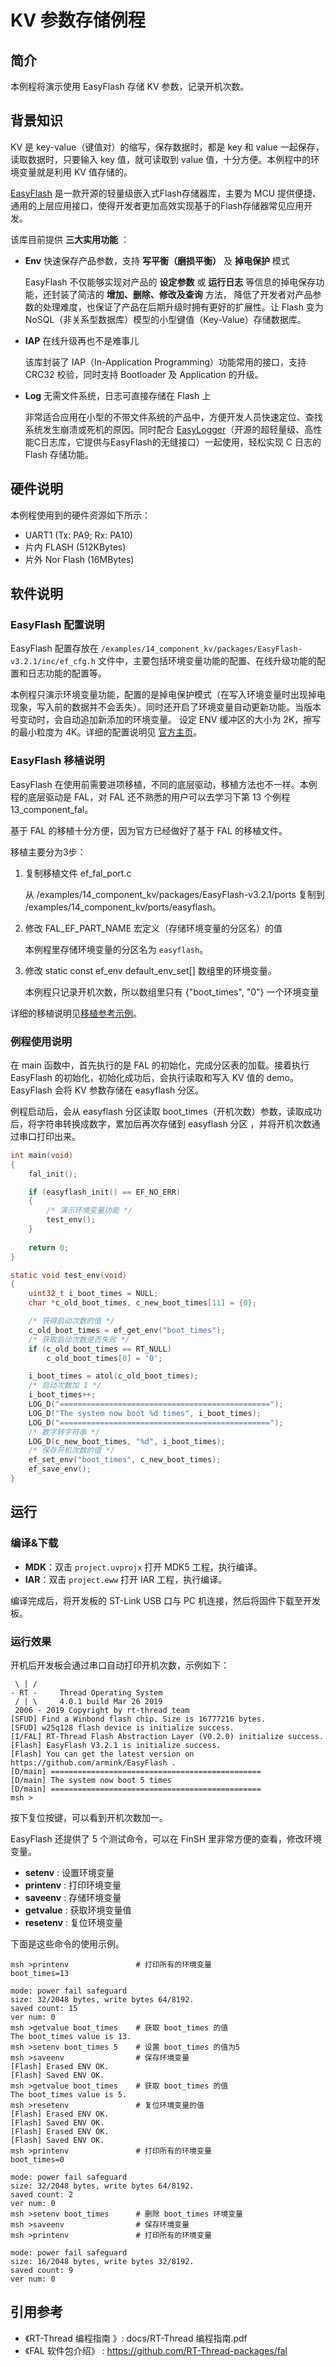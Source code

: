 # KV 参数存储例程

## 简介

本例程将演示使用 EasyFlash 存储 KV 参数，记录开机次数。

## 背景知识

KV 是 key-value（键值对）的缩写，保存数据时，都是 key 和 value 一起保存，读取数据时，只要输入 key 值，就可读取到 value 值，十分方便。本例程中的环境变量就是利用 KV 值存储的。

[EasyFlash](https://github.com/armink/EasyFlash) 是一款开源的轻量级嵌入式Flash存储器库，主要为 MCU 提供便捷、通用的上层应用接口，使得开发者更加高效实现基于的Flash存储器常见应用开发。

该库目前提供 **三大实用功能** ：

- **Env** 快速保存产品参数，支持 **写平衡（磨损平衡）** 及 **掉电保护** 模式

    EasyFlash 不仅能够实现对产品的 **设定参数** 或 **运行日志** 等信息的掉电保存功能，还封装了简洁的 **增加、删除、修改及查询** 方法， 降低了开发者对产品参数的处理难度，也保证了产品在后期升级时拥有更好的扩展性。让 Flash 变为 NoSQL（非关系型数据库）模型的小型键值（Key-Value）存储数据库。

- **IAP** 在线升级再也不是难事儿

    该库封装了 IAP（In-Application Programming）功能常用的接口，支持 CRC32 校验，同时支持 Bootloader 及 Application 的升级。

- **Log** 无需文件系统，日志可直接存储在 Flash 上

    非常适合应用在小型的不带文件系统的产品中，方便开发人员快速定位、查找系统发生崩溃或死机的原因。同时配合 [EasyLogger](https://github.com/armink/EasyLogger)（开源的超轻量级、高性能C日志库，它提供与EasyFlash的无缝接口）一起使用，轻松实现 C 日志的 Flash 存储功能。

## 硬件说明

本例程使用到的硬件资源如下所示：

- UART1 (Tx: PA9; Rx: PA10)
- 片内 FLASH (512KBytes)
- 片外 Nor Flash (16MBytes)

## 软件说明

### EasyFlash 配置说明

EasyFlash 配置存放在 `/examples/14_component_kv/packages/EasyFlash-v3.2.1/inc/ef_cfg.h` 文件中，主要包括环境变量功能的配置、在线升级功能的配置和日志功能的配置等。

本例程只演示环境变量功能，配置的是掉电保护模式（在写入环境变量时出现掉电现象，写入前的数据并不会丢失）。同时还开启了环境变量自动更新功能。当版本号变动时，会自动追加新添加的环境变量。 设定 ENV 缓冲区的大小为 2K，擦写的最小粒度为 4K。详细的配置说明见 [官方主页](https://github.com/armink-rtt-pkgs/EasyFlash)。

### EasyFlash 移植说明

EasyFlash 在使用前需要进项移植，不同的底层驱动，移植方法也不一样。本例程的底层驱动是 FAL，对 FAL 还不熟悉的用户可以去学习下第 13 个例程 13_component_fal。

基于 FAL 的移植十分方便，因为官方已经做好了基于 FAL 的移植文件。

移植主要分为3步：

1. 复制移植文件 ef_fal_port.c

    从 /examples/14_component_kv/packages/EasyFlash-v3.2.1/ports 复制到 /examples/14_component_kv/ports/easyflash。

2. 修改 FAL_EF_PART_NAME 宏定义（存储环境变量的分区名）的值

    本例程里存储环境变量的分区名为 `easyflash`。

3. 修改 static const ef_env default_env_set[] 数组里的环境变量。

    本例程只记录开机次数，所以数组里只有 {"boot_times", "0"} 一个环境变量

详细的移植说明见[移植参考示例](https://github.com/armink-rtt-pkgs/EasyFlash/blob/master/ports/README.md)。

### 例程使用说明

在 main 函数中，首先执行的是 FAL 的初始化，完成分区表的加载。接着执行 EasyFlash 的初始化，初始化成功后，会执行读取和写入 KV 值的 demo。EasyFlash 会将 KV 参数存储在 easyflash 分区。

例程启动后，会从 easyflash 分区读取 boot_times（开机次数）参数，读取成功后，将字符串转换成数字，累加后再次存储到 easyflash 分区 ，并将开机次数通过串口打印出来。

```c
int main(void)
{
    fal_init();

    if (easyflash_init() == EF_NO_ERR) 
    {
        /* 演示环境变量功能 */
        test_env();
    } 
    
    return 0;
}

static void test_env(void)
{
    uint32_t i_boot_times = NULL;
    char *c_old_boot_times, c_new_boot_times[11] = {0};

    /* 获得启动次数的值 */
    c_old_boot_times = ef_get_env("boot_times");
    /* 获取启动次数是否失败 */
    if (c_old_boot_times == RT_NULL)
        c_old_boot_times[0] = '0';

    i_boot_times = atol(c_old_boot_times);
    /* 启动次数加 1 */
    i_boot_times++;
    LOG_D("===============================================");
    LOG_D("The system now boot %d times", i_boot_times);
    LOG_D("===============================================");
    /* 数字转字符串 */
    LOG_D(c_new_boot_times, "%d", i_boot_times);
    /* 保存开机次数的值 */
    ef_set_env("boot_times", c_new_boot_times);
    ef_save_env();
}
```

## 运行

### 编译&下载

- **MDK**：双击 `project.uvprojx` 打开 MDK5 工程，执行编译。
- **IAR**：双击 `project.eww` 打开 IAR 工程，执行编译。

编译完成后，将开发板的 ST-Link USB 口与 PC 机连接，然后将固件下载至开发板。

### 运行效果

开机后开发板会通过串口自动打印开机次数，示例如下：

```shell
 \ | /
- RT -     Thread Operating System
 / | \     4.0.1 build Mar 26 2019
 2006 - 2019 Copyright by rt-thread team
[SFUD] Find a Winbond flash chip. Size is 16777216 bytes.
[SFUD] w25q128 flash device is initialize success.
[I/FAL] RT-Thread Flash Abstraction Layer (V0.2.0) initialize success.
[Flash] EasyFlash V3.2.1 is initialize success.
[Flash] You can get the latest version on https://github.com/armink/EasyFlash .
[D/main] ===============================================
[D/main] The system now boot 5 times
[D/main] ===============================================
msh >
```

按下复位按键，可以看到开机次数加一。

EasyFlash 还提供了 5 个测试命令，可以在 FinSH 里非常方便的查看，修改环境变量。

- **setenv** : 设置环境变量
- **printenv** : 打印环境变量
- **saveenv** : 存储环境变量
- **getvalue** : 获取环境变量值
- **resetenv** : 复位环境变量

下面是这些命令的使用示例。

```shell
msh >printenv 				# 打印所有的环境变量
boot_times=13

mode: power fail safeguard
size: 32/2048 bytes, write bytes 64/8192.
saved count: 15
ver num: 0
msh >getvalue boot_times	# 获取 boot_times 的值
The boot_times value is 13.
msh >setenv boot_times 5	# 设置 boot_times 的值为5
msh >saveenv				# 保存环境变量
[Flash] Erased ENV OK.
[Flash] Saved ENV OK.
msh >getvalue boot_times	# 获取 boot_times 的值
The boot_times value is 5.
msh >resetenv				# 复位环境变量的值
[Flash] Erased ENV OK.
[Flash] Saved ENV OK.
[Flash] Erased ENV OK.
[Flash] Saved ENV OK.
msh >printenv				# 打印所有的环境变量
boot_times=0

mode: power fail safeguard
size: 32/2048 bytes, write bytes 64/8192.
saved count: 2
ver num: 0
msh >setenv boot_times      # 删除 boot_times 环境变量
msh >saveenv				# 保存环境变量
msh >printenv				# 打印所有的环境变量

mode: power fail safeguard
size: 16/2048 bytes, write bytes 32/8192.
saved count: 9
ver num: 0
```

## 引用参考

- 《RT-Thread 编程指南 》: docs/RT-Thread 编程指南.pdf
- 《FAL 软件包介绍》 : https://github.com/RT-Thread-packages/fal